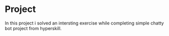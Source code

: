 # Project
In this project i solved an intersting exercise while completing simple chatty bot project from hyperskill.
